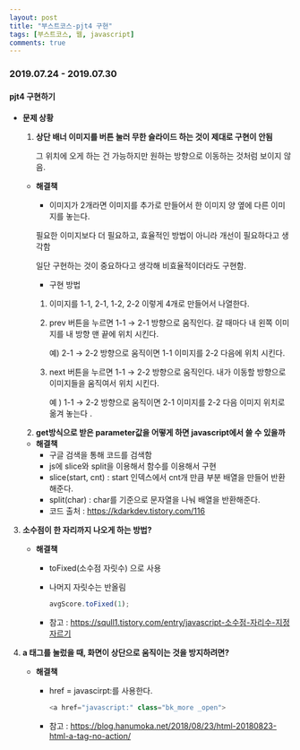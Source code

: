 ```yaml
---
layout: post
title: "부스트코스-pjt4 구현"
tags: [부스트코스, 웹, javascript]
comments: true
---
```


### 2019.07.24 - 2019.07.30

#### pjt4 구현하기

- **문제 상황** 

  1. **상단 배너 이미지를 버튼 눌러 무한 슬라이드 하는 것이 제대로 구현이 안됨**

     그 위치에 오게 하는 건 가능하지만 원하는 방향으로 이동하는 것처럼 보이지 않음.

  - **해결책**

    - 이미지가 2개라면 이미지를 추가로 만들어서 한 이미지 양 옆에 다른 이미지를 놓는다. 

    필요한 이미지보다 더 필요하고, 효율적인 방법이 아니라 개선이 필요하다고 생각함

    일단 구현하는 것이 중요하다고 생각해 비효율적이더라도 구현함.

    - 구현 방법 

    1. 이미지를 1-1, 2-1, 1-2, 2-2 이렇게 4개로 만들어서 나열한다. 

    2. prev 버튼을 누르면 1-1 → 2-1 방향으로 움직인다. 갈 때마다 내 왼쪽 이미지를 내 방향 맨 끝에 위치 시킨다.

       예) 2-1 → 2-2 방향으로 움직이면 1-1 이미지를  2-2 다음에 위치 시킨다.

    3. next 버튼을 누르면 1-1 → 2-2 방향으로 움직인다. 내가 이동할 방향으로 이미지들을 움직여서 위치 시킨다.

       예 ) 1-1 → 2-2 방향으로 움직이면 2-1 이미지를 2-2 다음 이미지 위치로 옮겨 놓는다 .

  

  2. **get방식으로 받은 parameter값을 어떻게 하면 javascript에서 쓸 수 있을까**

  - **해결책**
    - 구글 검색을 통해 코드를 검색함
    - js에 slice와 split을 이용해서 함수를 이용해서 구현
    - slice(start, cnt) : start 인덱스에서 cnt개 만큼 부분 배열을 만들어 반환해준다.
    - split(char) : char를 기준으로 문자열을 나눠 배열을 반환해준다.
    - 코드 출처 : <https://kdarkdev.tistory.com/116>



3. **소수점이 한 자리까지 나오게 하는 방법?**

   - **해결책**

     - toFixed(소수점 자릿수) 으로 사용

     - 나머지 자릿수는 반올림

       ```javascript
       avgScore.toFixed(1);
       ```

     - 참고 : <https://squll1.tistory.com/entry/javascript-소수점-자리수-지정자르기>

       

4. **a 태그를 눌렀을 때, 화면이 상단으로 움직이는 것을 방지하려면?**

   - **해결책**

     - href = javascirpt:를 사용한다.

       ```javascript
       <a href="javascript:" class="bk_more _open">
       ```

     - 참고 : <https://blog.hanumoka.net/2018/08/23/html-20180823-html-a-tag-no-action/>

